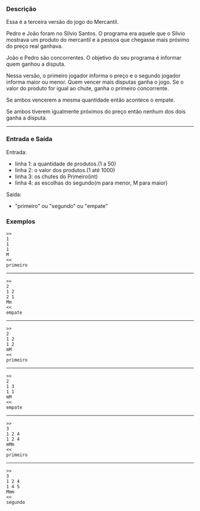### Descrição

Essa é a terceira versão do jogo do Mercantil.

Pedro e João foram no Silvio Santos. O programa era aquele
que o Silvio mostrava um produto do mercantil e a pessoa
que chegasse mais próximo do preço real ganhava.

João e Pedro são concorrentes.
O objetivo do seu programa é informar quem ganhou a disputa.

Nessa versão, o primeiro jogador informa o preço e o segundo
jogador informa maior ou menor.
Quem vencer mais disputas ganha o jogo.
Se o valor do produto for igual ao chute, ganha o primeiro
concorrente.

Se ambos vencerem a mesma quantidade então acontece o empate.

Se ambos tiverem igualmente próximos do preço então nenhum
dos dois ganha a disputa.

---

### Entrada e Saída

Entrada:
* linha 1: a quantidade de produtos.(1 a 50)
* linha 2: o valor dos produtos.(1 até 1000)
* linha 3: os chutes do Primeiro(int)
* linha 4: as escolhas do segundo(m para menor, M para maior)

Saída:
* "primeiro" ou "segundo" ou "empate"


### Exemplos

	>>
	1
	1
	1
	M
	<<
	primeiro

---

	>>
	2
	1 2
	2 1
	Mm
	<<
	empate

---

	>>
	2
	1 2
	1 2
	mM
	<<
	primeiro

---

	>>
	2
	1 3
	1 1
	mM
	<<
	empate

---

	>>
	3
	1 2 4
	1 2 4
	mMm
	<<
	primeiro

---

	>>
	3
	1 2 4
	1 4 5
	Mmm
	<<
	segundo
